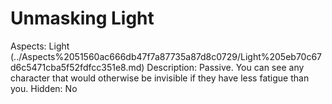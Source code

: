 # Unmasking Light

Aspects: Light (../Aspects%2051560ac666db47f7a87735a87d8c0729/Light%205eb70c67d6c5471cba5f52fdfcc351e8.md)
Description: Passive. You can see any character that would otherwise be invisible if they have less fatigue than you.
Hidden: No